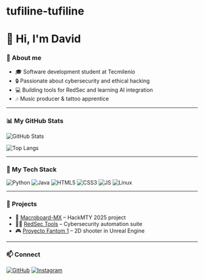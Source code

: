 # tufiline-tufiline
# 👋 Hi, I'm David

### 🧠 About me
- 🎓 Software development student at Tecmilenio
- 🔒 Passionate about cybersecurity and ethical hacking  
- 💻 Building tools for RedSec and learning AI integration
- 🎶 Music producer & tattoo apprentice

---

### 📊 My GitHub Stats
![GitHub Stats](https://github-readme-stats.vercel.app/api?username=tufiline&show_icons=true&theme=tokyonight&count_private=true)

![Top Langs](https://github-readme-stats.vercel.app/api/top-langs/?username=tufiline&layout=compact&theme=tokyonight)

---

### 🧰 My Tech Stack
![Python](https://img.shields.io/badge/Python-3776AB?style=for-the-badge&logo=python&logoColor=white)
![Java](https://img.shields.io/badge/Java-ED8B00?style=for-the-badge&logo=openjdk&logoColor=white)
![HTML5](https://img.shields.io/badge/HTML5-E34F26?style=for-the-badge&logo=html5&logoColor=white)
![CSS3](https://img.shields.io/badge/CSS3-1572B6?style=for-the-badge&logo=css3&logoColor=white)
![JS](https://img.shields.io/badge/JavaScript-F7DF1E?style=for-the-badge&logo=javascript&logoColor=black)
![Linux](https://img.shields.io/badge/Linux-FCC624?style=for-the-badge&logo=linux&logoColor=black)

---

### 🚀 Projects
- 🧩 [Macroboard-MX](https://github.com/tufiline/Macroboard-MX) – HackMTY 2025 project  
- 🕵️‍♂️ [RedSec Tools](https://github.com/tufiline/RedSecTools) – Cybersecurity automation suite  
- 🎮 [Proyecto Fantom 1](https://github.com/tufiline/proyecto_fantom_1) – 2D shooter in Unreal Engine  

---

### 📫 Connect
[![GitHub](https://img.shields.io/badge/GitHub-181717?style=for-the-badge&logo=github)](https://github.com/tufiline)
[![Instagram](https://img.shields.io/badge/@abdalldavid-E4405F?style=for-the-badge&logo=instagram&logoColor=white)](https://instagram.com/abdalldavid)
